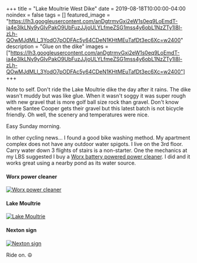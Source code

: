 +++
title =  "Lake Moultrie West Dike"
date = 2019-08-18T10:00:00-04:00
noindex = false
tags = []
featured_image = "https://lh3.googleusercontent.com/anDgtrmvGxi2eW1s0eq9LoEmdT-ia4e3lkLNy9yGIvPakO9UbFuzJJjoULYLfmeZSG1mss4y6obL1NzZTy1I8l-zLh-QOwMJdMLl_3YodO7pODFAc5y64CDeN1KHtMEuTafDt3ec6Xc=w2400"
description = "Glue on the dike"
images = ["https://lh3.googleusercontent.com/anDgtrmvGxi2eW1s0eq9LoEmdT-ia4e3lkLNy9yGIvPakO9UbFuzJJjoULYLfmeZSG1mss4y6obL1NzZTy1I8l-zLh-QOwMJdMLl_3YodO7pODFAc5y64CDeN1KHtMEuTafDt3ec6Xc=w2400"]
+++

Note to self. Don't ride the Lake Moultrie dike the day after it rains. The dike wasn't muddy but was like glue. When it wasn't soggy it was super rough with new gravel that is more golf ball size rock than gravel. Don't know where Santee Cooper gets their gravel but this latest batch is not bicycle friendly. Oh well, the scenery and temperatures were nice.

Easy Sunday morning.

In other cycling news... I found a good bike washing method. My apartment complex does not have any outdoor water spigots. I live on the 3rd floor. Carry water down 3 flights of stairs is a non-starter. One the mechanics at my LBS suggested I buy a [Worx battery powered power cleaner](https://www.worx.com/hydroshot-portable-power-cleaner-wg629.html). I did and it works great using a nearby pond as its water source.

#### Worx power cleaner
[![Worx power cleaner](https://lh3.googleusercontent.com/LFkDua12Xyooer-yaDtln27_in-pvwf3pU8u8ldZF4S9vwhAf0Bxc6K4hR0rYWEJV-ZM0CE7ih82-_wthT6MsrJ_HQBKmo9LMIUi4BPOLftr6DCL18Gi6h1X0eL3AEl5usl8jTsCePY=w2400)](https://lh3.googleusercontent.com/LFkDua12Xyooer-yaDtln27_in-pvwf3pU8u8ldZF4S9vwhAf0Bxc6K4hR0rYWEJV-ZM0CE7ih82-_wthT6MsrJ_HQBKmo9LMIUi4BPOLftr6DCL18Gi6h1X0eL3AEl5usl8jTsCePY=w2400)


#### Lake Moultrie
[![Lake Moultrie](https://lh3.googleusercontent.com/mLc_Gv8wpx7w-DBBLauut7YNYFCC57DgW1KalCx547yiM_XRMl2ylbfuQYvuuzbAtMhloUpqYNarXo23qQoKc-B_Ew8rDZ2liroZDyAm-9kIQWcadWzOqcw--kL6rPGmTZp4yGn06II=w2400)](https://lh3.googleusercontent.com/mLc_Gv8wpx7w-DBBLauut7YNYFCC57DgW1KalCx547yiM_XRMl2ylbfuQYvuuzbAtMhloUpqYNarXo23qQoKc-B_Ew8rDZ2liroZDyAm-9kIQWcadWzOqcw--kL6rPGmTZp4yGn06II=w2400)

#### Nexton sign
[![Nexton sign](https://lh3.googleusercontent.com/NxHsym6onnEcHqFBDcbcn6m0GpJe05QF8II9HBRl5E2QUWSLfYSQPm2yoEDSA9jqdcdRkSAkx-BWSN3uGyW_DmhNX6G3quWFrM_qpWowsJP8-_ueOTl4Q6h6VPVnvyuafrj8WlcyZWk=w2400)](https://lh3.googleusercontent.com/NxHsym6onnEcHqFBDcbcn6m0GpJe05QF8II9HBRl5E2QUWSLfYSQPm2yoEDSA9jqdcdRkSAkx-BWSN3uGyW_DmhNX6G3quWFrM_qpWowsJP8-_ueOTl4Q6h6VPVnvyuafrj8WlcyZWk=w2400)

Ride on. ☮
